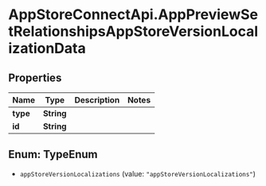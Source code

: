 # AppStoreConnectApi.AppPreviewSetRelationshipsAppStoreVersionLocalizationData

## Properties

Name | Type | Description | Notes
------------ | ------------- | ------------- | -------------
**type** | **String** |  | 
**id** | **String** |  | 



## Enum: TypeEnum


* `appStoreVersionLocalizations` (value: `"appStoreVersionLocalizations"`)




